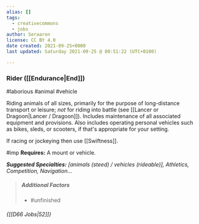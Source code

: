 ```yaml
---
alias: []
tags:
  - creativecommons
  - jobs
author: Seraaron
license: CC BY 4.0
date created: 2021-09-25+0000
last updated: Saturday 2021-09-25 @ 00:51:22 (UTC+0100)

---
```


### Rider ([[Endurance|End]])

#laborious #animal #vehicle 

Riding animals of all sizes, primarily for the purpose of long-distance transport or leisure; _not_ for riding into battle (see [[Lancer or Dragoon|Lancer / Dragoon]]). Includes maintenance of all associated equipment and provisions. Also includes operating personal vehicles such as bikes, sleds, or scooters, if that's appropriate for your setting.

If racing or jockeying then use [[Swiftness]].

#imp **Requires:** A mount or vehicle.

_**Suggested Specialties:** [animals (steed) / vehicles (rideable)], Athletics, Competition, Navigation…_

> ##### Additional Factors
>
> -   #unfinished

###### {[[D66 Jobs|52]]}
